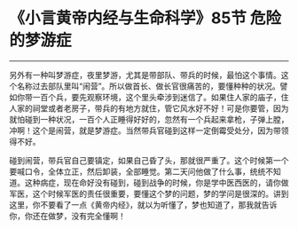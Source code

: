 # 《小言黄帝内经与生命科学》85节 危险的梦游症

------

另外有一种叫梦游症，夜里梦游，尤其是带部队、带兵的时候，最怕这个事情。这个名称过去部队里叫“闹营”。所以做首长、做长官很痛苦的，要懂种种的状况。譬如你带一百个兵，要先观察环境，这个里头牵涉到迷信了。如果住人家的庙子，住人家的祠堂或者老房子，带兵的有地方就住，管它风水好不好！可是你要管，因为就怕碰到一种状况，一百个人正睡得好好的，忽然有一个兵起来拿枪，子弹上膛，冲啊！这个是闹营，就是梦游症。当然带兵官碰到这样一定倒霉受处分，因为带领得不好。

碰到闹营，带兵官自己要镇定，如果自己昏了头，那就很严重了。这个时候第一个要喊口令，全体立正，然后卸装，全部睡觉。第二天问他做了什么事，统统不知道。这种病症，现在命好没有碰到，碰到战争的时候，你是学中医西医的，请你做军医，这个时候军医的责任很重要，要懂这个梦的问题，梦的学问是很深的。讲到这里，你不要看了一点《黄帝内经》，就以为听懂了，梦也知道了，那我就告诉你，你还在做梦，没有完全懂啊！
